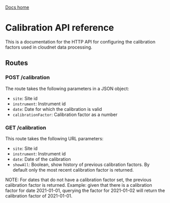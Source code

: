 [Docs home](https://docs.cloudnet.fmi.fi)

# Calibration API reference

This is a documentation for the HTTP API for configuring the calibration factors used in cloudnet data processing.

## Routes

### POST /calibration

The route takes the following parameters in a JSON object:

- `site`: Site id
- `instrument`: Instrument id
- `date`: Date for which the calibration is valid
- `calibrationFactor`: Calibration factor as a number


### GET /calibration

This route takes the following URL parameters:


- `site`: Site id
- `instrument`: Instrument id
- `date`: Date of the calibration
- `showAll`: Boolean, show history of previous calibration factors. By default only the most recent calibration factor is returned.

NOTE: For dates that do not have a calibration factor set, the previous calibration factor is returned.
Example: given that there is a calibration factor for date 2021-01-01, querying the factor for 2021-01-02 will return the calibration factor of 2021-01-01.
